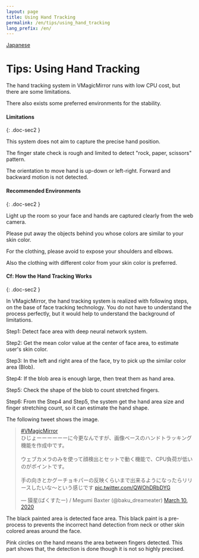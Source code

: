```yaml
---
layout: page
title: Using Hand Tracking
permalink: /en/tips/using_hand_tracking
lang_prefix: /en/
---
```


[Japanese](../../tips/using_hand_tracking)

# Tips: Using Hand Tracking

The hand tracking system in VMagicMirror runs with low CPU cost, but there are some limitations.

There also exists some preferred environments for the stability.

#### Limitations
{: .doc-sec2 }

This system does not aim to capture the precise hand position.

The finger state check is rough and limited to detect "rock, paper, scissors" pattern.

The orientation to move hand is up-down or left-right. Forward and backward motion is not detected.


#### Recommended Environments
{: .doc-sec2 }

Light up the room so your face and hands are captured clearly from the web camera.

Please put away the objects behind you whose colors are similar to your skin color.

For the clothing, please avoid to expose your shoulders and elbows. 

Also the clothing with different color from your skin color is preferred.


#### Cf: How the Hand Tracking Works
{: .doc-sec2 }

In VMagicMirror, the hand tracking system is realized with following steps, on the base of face tracking technology. You do not have to understand the process perfectly, but it would help to understand the background of limitations.

Step1: Detect face area with deep neural network system.

Step2: Get the mean color value at the center of face area, to estimate user's skin color.

Step3: In the left and right area of the face, try to pick up the similar color area (Blob).

Step4: If the blob area is enough large, then treat them as hand area.

Step5: Check the shape of the blob to count stretched fingers.

Step6: From the Step4 and Step5, the system get the hand area size and finger stretching count, so it can estimate the hand shape.

The following tweet shows the image.

<blockquote class="twitter-tweet"><p lang="ja" dir="ltr"><a href="https://twitter.com/hashtag/VMagicMirror?src=hash&amp;ref_src=twsrc%5Etfw">#VMagicMirror</a><br>ひじょーーーーーーに今更なんですが、画像ベースのハンドトラッキング機能を作成中です。<br><br>ウェブカメラのみを使って顔検出とセットで動く機能で、CPU負荷が低いのがポイントです。<br><br>手の向きとかグーチョキパーの反映くらいまで出来るようになったらリリースしたいな～という感じです <a href="https://t.co/QWOhDRbDYG">pic.twitter.com/QWOhDRbDYG</a></p>&mdash; 獏星(ばくすたー) / Megumi Baxter (@baku_dreameater) <a href="https://twitter.com/baku_dreameater/status/1237380280127643650?ref_src=twsrc%5Etfw">March 10, 2020</a></blockquote> <script async src="https://platform.twitter.com/widgets.js" charset="utf-8"></script>

The black painted area is detected face area. This black paint is a pre-process to prevents the incorrect hand detection from neck or other skin colored areas around the face.

Pink circles on the hand means the area between fingers detected. This part shows that, the detection is done though it is not so highly precised.
